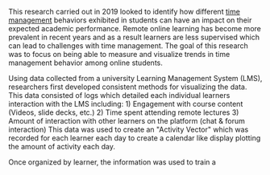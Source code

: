 This research carried out in 2019 looked to identify how different [time management]() behaviors exhibited in students can have an impact on their expected academic performance. Remote online learning has become more prevalent in recent years and as a result learners are less supervised which can lead to challenges with time management. The goal of this research was to focus on being able to measure and visualize trends in time management behavior among online students.

Using data collected from a university Learning Management System (LMS), researchers first developed consistent methods for visualizing the data. This data consisted of logs which detailed each individual learners interaction with the LMS including:
	1) Engagement with course content (Videos, slide decks, etc.)
	2) Time spent attending remote lectures
	3) Amount of interaction with other learners on the platform (chat & forum interaction)
This data was used to create an "Activity Vector" which was recorded for each learner each day to create a calendar like display plotting the amount of activity each day.

Once organized by learner, the information was used to train a 